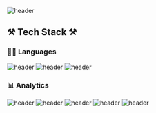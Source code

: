 <!--
**yesyell/yesyell** is a ✨ _special_ ✨ repository because its `README.md` (this file) appears on your GitHub profile.

Here are some ideas to get you started:

- 🔭 I’m currently working on ...
- 🌱 I’m currently learning ...
- 👯 I’m looking to collaborate on ...
- 🤔 I’m looking for help with ...
- 💬 Ask me about ...
- 📫 How to reach me: ...
- 😄 Pronouns: ...
- ⚡ Fun fact: ...
-->


![header](https://capsule-render.vercel.app/api?type=waving&color=auto&height=300&section=header&text=Hi%20there,%20I'm%20yelin%20👋%20&fontSize=50)

## ⚒️ Tech Stack ⚒️
### 👩‍💻 Languages
![header](https://img.shields.io/badge/C-00599C?style=for-the-badge&logo=c&logoColor=white) 
![header](https://img.shields.io/badge/C%2B%2B-00599C?style=for-the-badge&logo=c%2B%2B&logoColor=white) 
![header](https://img.shields.io/badge/Python-FFD43B?style=for-the-badge&logo=python&logoColor=blue)
<!--
![header](https://img.shields.io/badge/HTML5-E34F26?style=for-the-badge&logo=html5&logoColor=white)
![header](https://img.shields.io/badge/CSS3-1572B6?style=for-the-badge&logo=css3&logoColor=white)
![header](https://img.shields.io/badge/JavaScript-323330?style=for-the-badge&logo=javascript&logoColor=F7DF1E)
![header](https://img.shields.io/badge/Swift-FA7343?style=for-the-badge&logo=swift&logoColor=white)
-->

### 📊 Analytics
![header](https://img.shields.io/badge/Tableau-E97627?style=for-the-badge&logo=Tableau&logoColor=white)
![header](https://img.shields.io/badge/Pandas-2C2D72?style=for-the-badge&logo=pandas&logoColor=white)
![header](https://img.shields.io/badge/Plotly-239120?style=for-the-badge&logo=plotly&logoColor=white)
![header](https://img.shields.io/badge/scikit_learn-F7931E?style=for-the-badge&logo=scikit-learn&logoColor=white)
![header](https://img.shields.io/badge/TensorFlow-FF6F00?style=for-the-badge&logo=TensorFlow&logoColor=white)

<!--
### 🚀 IDE
![header](https://img.shields.io/badge/Colab-F9AB00?style=for-the-badge&logo=googlecolab&color=525252)
![header](https://img.shields.io/badge/PyCharm-000000.svg?&style=for-the-badge&logo=PyCharm&logoColor=white)
![header](https://img.shields.io/badge/VSCode-0078D4?style=for-the-badge&logo=visual%20studio%20code&logoColor=white)
![header](https://img.shields.io/badge/Xcode-007ACC?style=for-the-badge&logo=Xcode&logoColor=white)
-->

<!--
![header]()
![header](https://img.shields.io/badge/Jira-0052CC?style=for-the-badge&logo=Jira&logoColor=white)
![header](https://img.shields.io/badge/Bootstrap-563D7C?style=for-the-badge&logo=bootstrap&logoColor=white)
![header](https://img.shields.io/badge/Django-092E20?style=for-the-badge&logo=django&logoColor=green)
![header](https://img.shields.io/badge/PyCharm-000000.svg?&style=for-the-badge&logo=PyCharm&logoColor=white)
![header](https://img.shields.io/badge/Streamlit-FF4B4B?style=for-the-badge&logo=Streamlit&logoColor=white)
![header](https://img.shields.io/badge/TensorFlow-FF6F00?style=for-the-badge&logo=TensorFlow&logoColor=white)
![header](https://github-profile-summary-cards.vercel.app/api/cards/profile-details?username=yesyell)
![header](https://github-readme-stats-git-masterrstaa-rickstaa.vercel.app/api?username=yesyell)
-->
